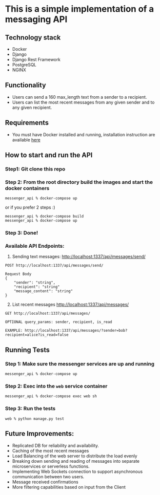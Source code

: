 # This is a simple implementation of a messaging API

## Technology stack
- Docker
- Django
- Django Rest Framework
- PostgreSQL
- NGINX

## Functionality
- Users can send a 160 max_length text from a sender to a recipient.
- Users can list the most recent messages from any given sender and to any given recipient.

## Requirements
- You must have Docker installed and running, installation instruction are available [here](https://docs.docker.com/get-docker/)

## How to start and run the API

### Step1: Git clone this repo

### Step 2: From the root directory build the images and start the docker containers

```
messenger_api % docker-compose up
```

or if you prefer 2 steps :)

```
messenger_api % docker-compose build
messenger_api % docker-compose up

```

### Step 3: Done!

### Available API Endpoints:
1. Sending text messages: [http://localhost:1337/api/messages/send/](http://localhost:1337/api/messages/send/) 
```buildoutcfg
POST http://localhost:1337/api/messages/send/
```
```
Request Body
{
    "sender": "string",
    "recipient": "string"
    "message_content": "string"
}
```

2. List recent messages [http://localhost:1337/api/messages/](http://localhost:1337/api/messages/)
```buildoutcfg
GET http://localhost:1337/api/messages/

OPTIONAL query_params: sender, recipient, is_read

EXAMPLE: http://localhost:1337/api/messages/?sender=bob?recipient=alice?is_read=false
```

## Running Tests

### Step 1: Make sure the messenger services are up and running
```
messenger_api % docker-compose up
```

### Step 2: Exec into the `web` service container
```
messenger_api % docker-compose exec web sh
```

### Step 3: Run the tests
```
web % python manage.py test
```

## Future Improvements:
- Replicated DB for reliability and availability.
- Caching of the most recent messages
- Load Balancing of the web server to distribute the load evenly
- Breaking down sending and reading of messages into separate microservices or serverless functions.
- Implementing Web Sockets connection to support asynchronous communication between two users.
- Message received confirmations
- More filtering capabilities based on input from the Client